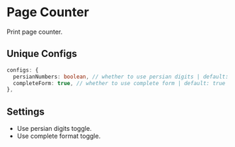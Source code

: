 # Page Counter

Print page counter.

## Unique Configs

```ts
configs: {
  persianNumbers: boolean, // whether to use persian digits | default: false
  completeForm: true, // whether to use complete form | default: true | completeForm: page 1 of 2
},
```

## Settings

- Use persian digits toggle.
- Use complete format toggle.
